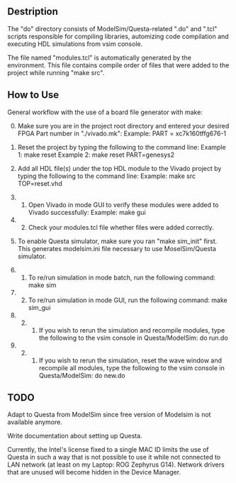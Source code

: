 ## Destription

The "do" directory consists of ModelSim/Questa-related ".do" and ".tcl" scripts responsible for compiling libraries, automizing code compilation and executing HDL simulations from vsim console.

The file named "modules.tcl" is automatically generated by the environment. This file contains compile order of files that were added to the project while running "make src".


## How to Use

General workflow with the use of a board file generator with make:

0. Make sure you are in the project root directory and entered your desired FPGA Part number in "./vivado.mk":
Example: PART = xc7k160tffg676-1

1. Reset the project by typing the following to the command line:
Example 1: make reset
Example 2: make reset PART=genesys2

2. Add all HDL file(s) under the top HDL module to the Vivado project by typing the following to the command line:
Example: make src TOP=reset.vhd

2. 1. Open Vivado in mode GUI to verify these modules were added to Vivado successfully:
Example: make gui

2. 2. Check your modules.tcl file whether files were added correctly.

3. To enable Questa simulator, make sure you ran "make sim_init" first. This generates modelsim.ini file necessary to use MoselSim/Questa simulator.

3. 1. To re/run simulation in mode batch, run the following command:
make sim

3. 2. To re/run simulation in mode GUI, run the following command:
make sim_gui

3. 2. 1. If you wish to rerun the simulation and recompile modules, type the following to the vsim console in Questa/ModelSim:
do run.do

3. 2. 1. If you wish to rerun the simulation, reset the wave window and recompile all modules, type the following to the vsim console in Questa/ModelSim:
do new.do


## TODO

Adapt to Questa from ModelSim since free version of Modelsim is not available anymore.

Write documentation about setting up Questa.

Currently, the Intel's license fixed to a single MAC ID limits the use of Questa in such a way that is not possible to use it while not connected to LAN network (at least on my Laptop: ROG Zephyrus G14). Network drivers that are unused will become hidden in the Device Manager.